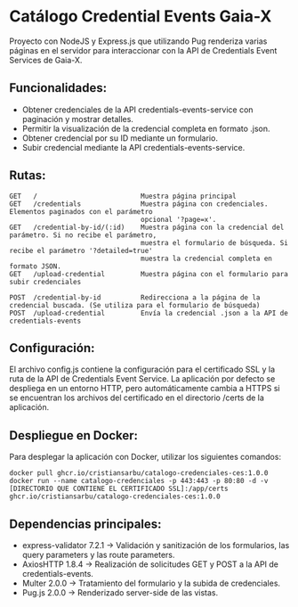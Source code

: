 # Catálogo Credential Events Gaia-X
Proyecto con NodeJS y Express.js que utilizando Pug renderiza varias páginas en el servidor para interaccionar con la API de Credentials Event Services de Gaia-X.

## Funcionalidades:
- Obtener credenciales de la API credentials-events-service con paginación y mostrar detalles.
- Permitir la visualización de la credencial completa en formato .json.
- Obtener credencial por su ID mediante un formulario.
- Subir credencial mediante la API credentials-events-service.

## Rutas:
```
GET   /                          Muestra página principal
GET   /credentials               Muestra página con credenciales. Elementos paginados con el parámetro
                                 opcional '?page=x'.
GET   /credential-by-id/(:id)    Muestra página con la credencial del parámetro. Si no recibe el parámetro,
                                 muestra el formulario de búsqueda. Si recibe el parámetro '?detailed=true'
                                 muestra la credencial completa en formato JSON.    
GET   /upload-credential         Muestra página con el formulario para subir credenciales

POST  /credential-by-id          Redirecciona a la página de la credencial buscada. (Se utiliza para el formulario de búsqueda)
POST  /upload-credential         Envía la credencial .json a la API de credentials-events
```

## Configuración:

El archivo config.js contiene la configuración para el certificado SSL y la ruta de la API de Credentials Event Service. La aplicación 
por defecto se despliega en un entorno HTTP, pero automáticamente cambia a HTTPS si se encuentran los archivos del certificado en el
directorio /certs de la aplicación. 

## Despliegue en Docker:

Para desplegar la aplicación con Docker, utilizar los siguientes comandos:
```
docker pull ghcr.io/cristiansarbu/catalogo-credenciales-ces:1.0.0
docker run --name catalogo-credenciales -p 443:443 -p 80:80 -d -v [DIRECTORIO QUE CONTIENE EL CERTIFICADO SSL]:/app/certs ghcr.io/cristiansarbu/catalogo-credenciales-ces:1.0.0

```

## Dependencias principales:
- express-validator 7.2.1 -> Validación y sanitización de los formularios, las query parameters y las route parameters.
- AxiosHTTP 1.8.4 -> Realización de solicitudes GET y POST a la API de credentials-events.
- Multer 2.0.0 -> Tratamiento del formulario y la subida de credenciales.
- Pug.js 2.0.0 -> Renderizado server-side de las vistas.
